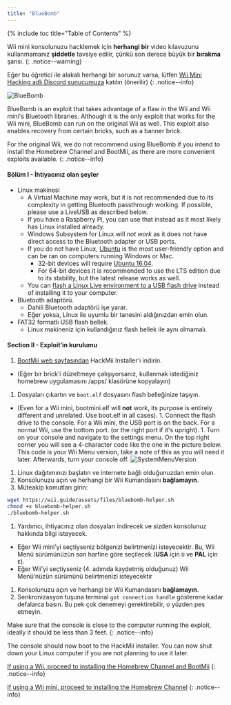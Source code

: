 ```yaml
---
title: "BlueBomb"
---
```


{% include toc title="Table of Contents" %}

Wii mini konsolunuzu hacklemek için **herhangi bir** video kılavuzunu kullanmamanız **şiddetle** tavsiye edilir, çünkü son derece büyük bir **bırakma** şansı.
{: .notice--warning}

Eğer bu öğretici ile alakalı herhangi bir sorunuz varsa, lütfen [ Wii Mini Hacking adlı Discord sunucumuza](https://discord.gg/6ryxnkS) katılın (önerilir)
{: .notice--info}

![BlueBomb](/images/bluebomb.png)

BlueBomb is an exploit that takes advantage of a flaw in the Wii and Wii mini's Bluetooth libraries. Although it is the only exploit that works for the Wii mini, BlueBomb can run on the original Wii as well. This exploit also enables recovery from certain bricks, such as a banner brick.

For the original Wii, we do not recommend using BlueBomb if you intend to install the Homebrew Channel and BootMii, as there are more convenient exploits available.
{: .notice--info}

#### Bölüm I - İhtiyacınız olan şeyler
- Linux makinesi
  - A Virtual Machine may work, but it is not recommended due to its complexity in getting Bluetooth passthrough working. If possible, please use a LiveUSB as described below.
  - If you have a Raspberry Pi, you can use that instead as it most likely has Linux installed already.
  - Windows Subsystem for Linux will *not work* as it does not have direct access to the Bluetooth adapter or USB ports.
  - If you do not have Linux, [Ubuntu](https://ubuntu.com/download/desktop) is the most user-friendly option and can be ran on computers running Windows or Mac.
    - 32-bit devices will require [Ubuntu 16.04](http://releases.ubuntu.com/16.04/).
    - For 64-bit devices it is recommended to use the LTS edition due to its stability, but the latest release works as well.
  - You can [flash a Linux Live environment to a USB flash drive](https://ubuntu.com/tutorials/tutorial-create-a-usb-stick-on-windows#1-overview) instead of installing it to your computer.
- Bluetooth adaptörü.
  - Dahili Bluetooth adaptörü işe yarar.
  - Eğer yoksa, Linux ile uyumlu bir tanesini aldığınızdan emin olun.
- FAT32 formatlı USB flash bellek.
  - Linux makineniz için kullandığınız flash bellek ile aynı olmamalı.

#### Section II - Exploit’in kurulumu
1. [BootMii web sayfasından](https://bootmii.org/download/) HackMii Installer’ı indirin.
- (Eğer bir brick’i düzeltmeye çalışıyorsanız, kullanmak istediğiniz homebrew uygulamasını /apps/ klasörüne kopyalayın)
1. Dosyaları çıkartın ve `boot.elf` dosyasını flash belleğinize taşıyın.
- (Even for a Wii mini, bootmini.elf will **not** work, its purpose is entirely different and unrelated. Use boot.elf in all cases). 1. Connect the flash drive to the console. For a Wii mini, the USB port is on the back. For a normal Wii, use the bottom port. (or the right port if it's upright). 1. Turn on your console and navigate to the settings menu. On the top right corner you will see a 4-character code like the one in the picture below. This code is your Wii Menu version, take a note of this as you will need it later. Afterwards, turn your console off. ![SystemMenuVersion](/images/Wii/SystemMenuVersion.png)
1. Linux dağıtımınızı başlatın ve internete bağlı olduğunuzdan emin olun.
1. Konsolunuzu açın ve herhangi bir Wii Kumandasını **bağlamayın**.
1. Müteakip komutları girin:
```bash
wget https://wii.guide/assets/files/bluebomb-helper.sh
chmod +x bluebomb-helper.sh
./bluebomb-helper.sh
```
1. Yardımcı, ihtiyacınız olan dosyaları indirecek ve sizden konsolunuz hakkında bilgi isteyecek.
  - Eğer Wii mini’yi seçtiyseniz bölgenizi belirtmenizi isteyecektir. Bu, Wii Menü sürümünüzün son harfine göre seçilecek (**USA** için `U` ve **PAL** için `E`).
  - Eğer Wii’yi seçtiyseniz (4. adımda kaydetmiş olduğunuz) Wii Menü’nüzün sürümünü belirtmenizi isteyecektir
1. Konsolunuzu açın ve herhangi bir Wii Kumandasını **bağlamayın**.
1. Senkronizasyon tuşuna terminal `got connection handle` gösterene kadar defalarca basın. Bu pek çok denemeyi gerektirebilir, o yüzden pes etmeyin.

Make sure that the console is close to the computer running the exploit, ideally it should be less than 3 feet.
{: .notice--info}

The console should now boot to the HackMii installer. You can now shut down your Linux computer if you are not planning to use it later.

[If using a Wii, proceed to installing the Homebrew Channel and BootMii](hbc)
{: .notice--info}

[If using a Wii mini, proceed to installing the Homebrew Channel](hbc-mini)
{: .notice--info}
